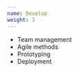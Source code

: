 ```yaml
---
name: Develop
weight: 3
---
```

<ul class="u-noListStyleType">
    <li>Team management</li>
    <li>Agile methods</li>
    <li>Prototyping</li>
    <li>Deployment</li>
</ul>
